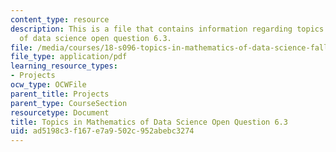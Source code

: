 ```yaml
---
content_type: resource
description: This is a file that contains information regarding topics in mathematics
  of data science open question 6.3.
file: /media/courses/18-s096-topics-in-mathematics-of-data-science-fall-2015/ad5198c3f167e7a9502c952abebc3274_MIT18_S096F15_Open6.3.pdf
file_type: application/pdf
learning_resource_types:
- Projects
ocw_type: OCWFile
parent_title: Projects
parent_type: CourseSection
resourcetype: Document
title: Topics in Mathematics of Data Science Open Question 6.3
uid: ad5198c3-f167-e7a9-502c-952abebc3274
---
```

